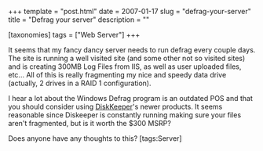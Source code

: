 +++
template = "post.html"
date = 2007-01-17
slug = "defrag-your-server"
title = "Defrag your server"
description = ""

[taxonomies]
tags = ["Web Server"]
+++

It seems that my fancy dancy server needs to run defrag every couple days. The site is running a well visited site (and some other not so visited sites) and is creating 300MB Log Files from IIS, as well as user uploaded files, etc... All of this is really fragmenting my nice and speedy data drive (actually, 2 drives in a RAID 1 configuration).

<!-- more -->

I hear a lot about the Windows Defrag program is an outdated POS and that you should  consider using [DiskKeeper](http://www.diskeeper.com/diskeeper/standard/standard.asp)'s newer products. It seems reasonable since Diskeeper is constantly running making sure your files aren't fragmented, but is it worth the $300 MSRP?

Does anyone have any thoughts to this?  [tags:Server]